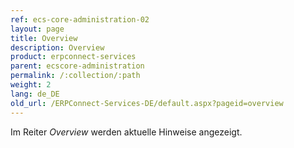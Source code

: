 ```yaml
---
ref: ecs-core-administration-02
layout: page
title: Overview
description: Overview
product: erpconnect-services
parent: ecscore-administration
permalink: /:collection/:path
weight: 2
lang: de_DE
old_url: /ERPConnect-Services-DE/default.aspx?pageid=overview
---
```


Im Reiter *Overview* werden aktuelle Hinweise angezeigt.




